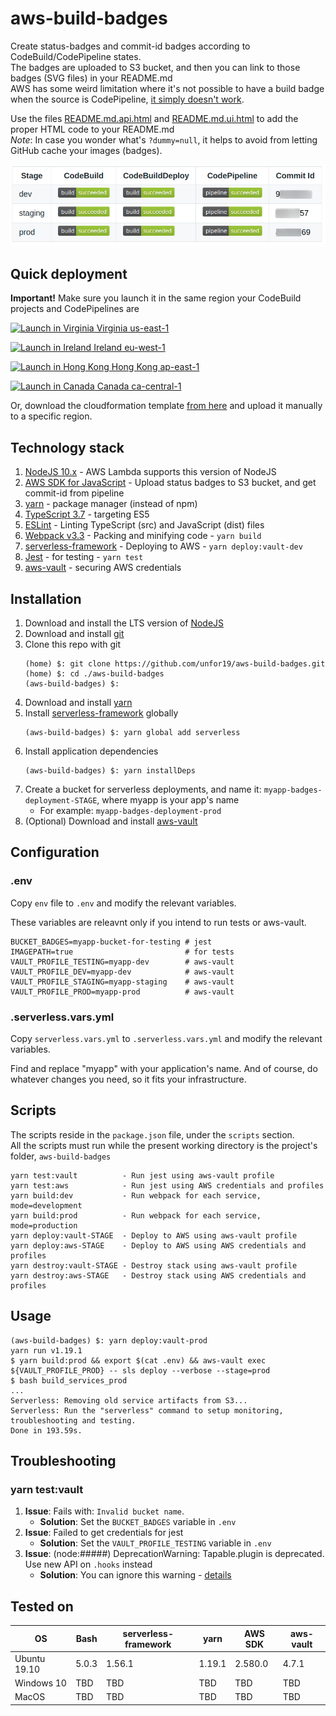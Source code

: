 # aws-build-badges
Create status-badges and commit-id badges according to CodeBuild/CodePipeline states.<br>
The badges are uploaded to S3 bucket, and then you can link to those badges (SVG files) in your README.md<br>
AWS has some weird limitation where it's not possible to have a build badge when the source is CodePipeline, [it simply doesn't work](https://forums.aws.amazon.com/message.jspa?messageID=867736#867736).

Use the files [README.md.api.html](README.md.api.html) and [README.md.ui.html](README.md.ui.html) to add the proper HTML code to your README.md<br>
*Note*: In case you wonder what's `?dummy=null`, it helps to avoid from letting GitHub cache your images (badges).

![Example](./assets/aws-build-badges-example.png)

## Quick deployment
**Important!** Make sure you launch it in the same region your CodeBuild projects and CodePipelines are

[![Launch in Virginia](https://s3.amazonaws.com/cloudformation-examples/cloudformation-launch-stack.png) Virginia us-east-1](https://us-east-1.console.aws.amazon.com/cloudformation/home?region=us-east-1#/stacks/quickcreate?templateURL=https://aws-build-badges-deployment-bucket.s3-eu-west-1.amazonaws.com/aws_build_badges_cf_template.yml)


[![Launch in Ireland](https://s3.amazonaws.com/cloudformation-examples/cloudformation-launch-stack.png) Ireland eu-west-1](https://eu-west-1.console.aws.amazon.com/cloudformation/home?region=eu-west-1#/stacks/quickcreate?templateURL=https://aws-build-badges-deployment-bucket.s3-eu-west-1.amazonaws.com/aws_build_badges_cf_template.yml)


[![Launch in Hong Kong](https://s3.amazonaws.com/cloudformation-examples/cloudformation-launch-stack.png) Hong Kong ap-east-1](https://ap-east-1.console.aws.amazon.com/cloudformation/home?region=ap-east-1#/stacks/quickcreate?templateURL=https://aws-build-badges-deployment-bucket.s3-eu-west-1.amazonaws.com/aws_build_badges_cf_template.yml)


[![Launch in Canada](https://s3.amazonaws.com/cloudformation-examples/cloudformation-launch-stack.png) Canada ca-central-1](https://ca-central-1.console.aws.amazon.com/cloudformation/home?region=ca-central-1#/stacks/quickcreate?templateURL=https://aws-build-badges-deployment-bucket.s3-eu-west-1.amazonaws.com/aws_build_badges_cf_template.yml)


Or, download the cloudformation template [from here](https://aws-build-badges-deployment-bucket.s3-eu-west-1.amazonaws.com/aws_build_badges_cf_template.yml) and upload it manually to a specific region.

## Technology stack
1. [NodeJS 10.x](https://aws.amazon.com/about-aws/whats-new/2019/05/aws_lambda_adds_support_for_node_js_v10/) - AWS Lambda supports this version of NodeJS
1. [AWS SDK for JavaScript](https://aws.amazon.com/sdk-for-node-js/) - Upload status badges to S3 bucket, and get commit-id from pipeline
1. [yarn](https://yarnpkg.com/lang/en/) - package manager (instead of npm)
1. [TypeScript 3.7](https://www.typescriptlang.org/) - targeting ES5
1. [ESLint](https://eslint.org/) - Linting TypeScript (src) and JavaScript (dist) files
1. [Webpack v3.3](https://webpack.js.org/) - Packing and minifying code - `yarn build`
1. [serverless-framework](https://serverless.com/) - Deploying to AWS - `yarn deploy:vault-dev`
1. [Jest](https://jestjs.io/) - for testing - `yarn test`
1. [aws-vault](https://github.com/99designs/aws-vault) - securing AWS credentials

## Installation
1.  Download and install the LTS version of [NodeJS](https://nodejs.org/en/)
1.  Download and install [git](https://git-scm.com/book/en/v2/Getting-Started-Installing-Git)
1.  Clone this repo with git
    ```
    (home) $: git clone https://github.com/unfor19/aws-build-badges.git
    (home) $: cd ./aws-build-badges
    (aws-build-badges) $: 
    ```
1.  Download and install [yarn](https://yarnpkg.com/lang/en/docs/install/)
1.  Install [serverless-framework](https://serverless.com/framework/docs/providers/aws/guide/installation/) globally
    ```
    (aws-build-badges) $: yarn global add serverless
    ```
1.  Install application dependencies
    ```
    (aws-build-badges) $: yarn installDeps
    ```
1.  Create a bucket for serverless deployments, and name it: `myapp-badges-deployment-STAGE`,
    where myapp is your app's name
    - For example: `myapp-badges-deployment-prod`
1.  (Optional) Download and install [aws-vault](https://github.com/99designs/aws-vault)

## Configuration
### .env
Copy `env` file to `.env` and modify the relevant variables.

These variables are releavnt only if you intend to run tests or aws-vault.
```
BUCKET_BADGES=myapp-bucket-for-testing # jest
IMAGEPATH=true                         # for tests
VAULT_PROFILE_TESTING=myapp-dev        # aws-vault
VAULT_PROFILE_DEV=myapp-dev            # aws-vault
VAULT_PROFILE_STAGING=myapp-staging    # aws-vault
VAULT_PROFILE_PROD=myapp-prod          # aws-vault
```

### .serverless.vars.yml
Copy `serverless.vars.yml` to `.serverless.vars.yml` and modify the relevant variables. 

Find and replace "myapp" with your application's name. And of course, do whatever changes you need, so it fits your infrastructure.

## Scripts
The scripts reside in the `package.json` file, under the `scripts` section.<br>
All the scripts must run while the present working directory is the project's folder, `aws-build-badges`
```
yarn test:vault          - Run jest using aws-vault profile
yarn test:aws            - Run jest using AWS credentials and profiles
yarn build:dev           - Run webpack for each service, mode=development
yarn build:prod          - Run webpack for each service, mode=production
yarn deploy:vault-STAGE  - Deploy to AWS using aws-vault profile
yarn deploy:aws-STAGE    - Deploy to AWS using AWS credentials and profiles
yarn destroy:vault-STAGE - Destroy stack using aws-vault profile
yarn destroy:aws-STAGE   - Destroy stack using AWS credentials and profiles
```

## Usage
```
(aws-build-badges) $: yarn deploy:vault-prod
yarn run v1.19.1
$ yarn build:prod && export $(cat .env) && aws-vault exec ${VAULT_PROFILE_PROD} -- sls deploy --verbose --stage=prod
$ bash build_services_prod
...
Serverless: Removing old service artifacts from S3...
Serverless: Run the "serverless" command to setup monitoring, troubleshooting and testing.
Done in 193.59s.
```

## Troubleshooting

### yarn test:vault
1. **Issue**: Fails with: `Invalid bucket name`.
   - **Solution**: Set the `BUCKET_BADGES` variable in `.env`
1. **Issue**: Failed to get credentials for jest
   - **Solution**: Set the `VAULT_PROFILE_TESTING` variable in `.env`
1. **Issue**: (node:#####) DeprecationWarning: Tapable.plugin is deprecated. Use new API on `.hooks` instead
   - **Solution**: You can ignore this warning - [details](https://stackoverflow.com/a/49971434/5285732)
## Tested on
<table>
	<thead>
		<th>OS</th>
		<th>Bash</th>
		<th>serverless-framework</th>
		<th>yarn</th>
		<th>AWS SDK</th>
		<th>aws-vault</th>
	</thead>
	<tbody>
		<tr>
	<td>Ubuntu 19.10</td>	
	<td>5.0.3</td>	
	<td>1.56.1</td>			
	<td>1.19.1</td>	
	<td>2.580.0</td>
	<td>4.7.1</td>
	</tr>
		<tr>
	<td>Windows 10</td>	
	<td>TBD</td>	
	<td>TBD</td>			
	<td>TBD</td>	
	<td>TBD</td>
	<td>TBD</td>
	</tr>
		<tr>
	<td>MacOS</td>	
	<td>TBD</td>	
	<td>TBD</td>			
	<td>TBD</td>	
	<td>TBD</td>
	<td>TBD</td>
	</tr>		
   </tbody>
</table>
